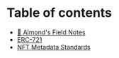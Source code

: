 # Table of contents

* [📓 Almond's Field Notes](README.md)
* [ERC-721](erc-721.md)
* [NFT Metadata Standards](nft-metadata-standards.md)
